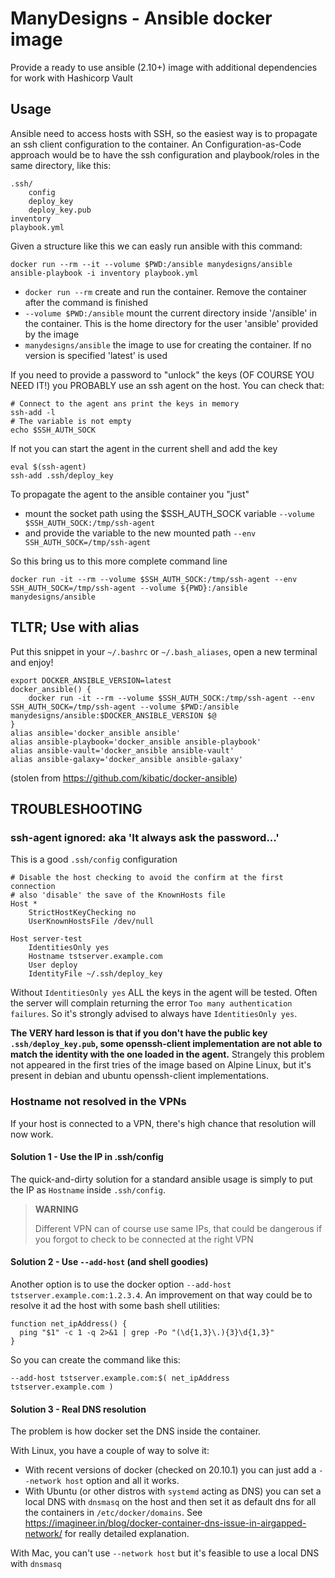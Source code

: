 # ManyDesigns - Ansible docker image
Provide a ready to use ansible (2.10+) image with additional dependencies for work with Hashicorp Vault 

## Usage
Ansible need to access hosts with SSH, so the easiest way is to propagate an ssh client configuration to the container.
An Configuration-as-Code approach would be to have the ssh configuration and playbook/roles in the same directory,
like this:
```
.ssh/
    config
    deploy_key
    deploy_key.pub
inventory
playbook.yml
```
Given a structure like this we can easly run ansible with this command:
```shell
docker run --rm --it --volume $PWD:/ansible manydesigns/ansible ansible-playbook -i inventory playbook.yml
```

- `docker run --rm` create and run the container. Remove the container after the command is finished
- `--volume $PWD:/ansible` mount the current directory inside '/ansible' in the container. This is the home directory for the user 'ansible' provided by the image
- `manydesigns/ansible` the image to use for creating the container. If no version is specified 'latest' is used

If you need to provide a password to "unlock" the keys (OF COURSE YOU NEED IT!) you PROBABLY use an ssh agent on the host.
You can check that:
```shell
# Connect to the agent ans print the keys in memory
ssh-add -l
# The variable is not empty
echo $SSH_AUTH_SOCK
```
If not you can start the agent in the current shell and add the key
```shell
eval $(ssh-agent)
ssh-add .ssh/deploy_key
```

To propagate the agent to the ansible container you "just" 
- mount the socket path using the $SSH_AUTH_SOCK variable `--volume $SSH_AUTH_SOCK:/tmp/ssh-agent` 
- and provide the variable to the new mounted path `--env SSH_AUTH_SOCK=/tmp/ssh-agent`

So this bring us to this more complete command line 
```
docker run -it --rm --volume $SSH_AUTH_SOCK:/tmp/ssh-agent --env SSH_AUTH_SOCK=/tmp/ssh-agent --volume ${PWD}:/ansible manydesigns/ansible
```



## TLTR; Use with alias

Put this snippet in your `~/.bashrc` or `~/.bash_aliases`, open a new terminal and enjoy! 
```shell
export DOCKER_ANSIBLE_VERSION=latest
docker_ansible() {
	docker run -it --rm --volume $SSH_AUTH_SOCK:/tmp/ssh-agent --env SSH_AUTH_SOCK=/tmp/ssh-agent --volume $PWD:/ansible manydesigns/ansible:$DOCKER_ANSIBLE_VERSION $@
}
alias ansible='docker_ansible ansible'
alias ansible-playbook='docker_ansible ansible-playbook'
alias ansible-vault='docker_ansible ansible-vault'
alias ansible-galaxy='docker_ansible ansible-galaxy'
```
(stolen from https://github.com/kibatic/docker-ansible)


## TROUBLESHOOTING 

### ssh-agent ignored: aka 'It always ask the password...'

This is a good `.ssh/config` configuration
```
# Disable the host checking to avoid the confirm at the first connection
# also 'disable' the save of the KnownHosts file 
Host *
	StrictHostKeyChecking no
	UserKnownHostsFile /dev/null

Host server-test
	IdentitiesOnly yes
	Hostname tstserver.example.com
	User deploy
	IdentityFile ~/.ssh/deploy_key
```

Without `IdentitiesOnly yes` ALL the keys in the agent will be tested. Often the server will complain returning the error
`Too many authentication failures`. So it's strongly advised to always have `IdentitiesOnly yes`.

**The VERY hard lesson is that if you don't have the public key `.ssh/deploy_key.pub`, some openssh-client implementation
are not able to match the identity with the one loaded in the agent.**
Strangely this problem not appeared in the first tries of the image based on Alpine Linux, but it's present in
debian and ubuntu openssh-client implementations.


### Hostname not resolved in the VPNs

If your host is connected to a VPN, there's high chance that resolution will now work.

#### Solution 1 - Use the IP in .ssh/config
The quick-and-dirty solution for a standard ansible usage is simply to put the IP as `Hostname` inside `.ssh/config`.

>**WARNING**
>
>Different VPN can of course use same IPs, that could be dangerous if you forgot to check to be connected at the right VPN


#### Solution 2 - Use `--add-host` (and shell goodies)
Another option is to use the docker option `--add-host tstserver.example.com:1.2.3.4`. 
An improvement on that way could be to resolve it ad the host with some bash shell utilities:

```shell
function net_ipAddress() {
  ping "$1" -c 1 -q 2>&1 | grep -Po "(\d{1,3}\.){3}\d{1,3}"
}
```

So you can create the command like this:
```shell
--add-host tstserver.example.com:$( net_ipAddress tstserver.example.com )
```

#### Solution 3 - Real DNS resolution

The problem is how docker set the DNS inside the container. 

With Linux, you have a couple of way to solve it: 
- With recent versions of docker (checked on 20.10.1) you can just add a `--network host` option and all it works.
- With Ubuntu (or other distros with `systemd` acting as DNS) you can set a local DNS with `dnsmasq` on the host 
  and then set it as default dns for all the containers in `/etc/docker/domains`. 
  See https://imagineer.in/blog/docker-container-dns-issue-in-airgapped-network/
  for really detailed explanation. 

With Mac, you can't use `--network host` but it's feasible to use a local DNS with `dnsmasq`
